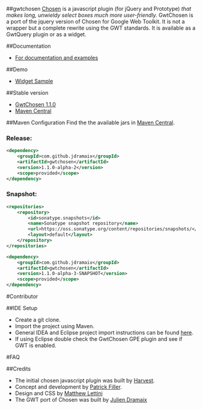 ##gwtchosen
[Chosen](https://github.com/harvesthq/chosen) is a javascript plugin (for jQuery and Prototype) _that makes long, unwieldy select boxes much more user-friendly._ GwtChosen is a port of the jquery version of Chosen for Google Web Toolkit. It is not a wrapper but a complete rewrite using the GWT standards. It is available as a GwtQuery plugin or as a widget.

##Documentation
* [For documentation and examples](http://jdramaix.github.com/gwtchosen/)

##Demo
* [Widget Sample](http://jdramaix.github.com/gwtchosen/widgetsample/index.html)

##Stable version
* [GwtChosen 1.1.0](http://code.google.com/p/gwtquery-plugins/downloads/detail?name=gwtchosen-1.1.0.jar)
* [Maven Central](http://search.maven.org/#search%7Cga%7C1%7Ccom.github.jdramaix)

##Maven Configuration
Find the the available jars in [Maven Central](http://search.maven.org/#search%7Cga%7C1%7Ccom.github.jdramaix).

### Release:
```xml
<dependency>
    <groupId>com.github.jdramaix</groupId>
    <artifactId>gwtchosen</artifactId>
    <version>1.1.0-alpha-2</version>
    <scope>provided</scope>
</dependency>
```

### Snapshot:
```xml
<repositories>
    <repository>
        <id>sonatype.snapshots</id>
        <name>Sonatype snapshot repository</name>
        <url>https://oss.sonatype.org/content/repositories/snapshots/</url>
        <layout>default</layout>
    </repository>
</repositories>

<dependency>
    <groupId>com.github.jdramaix</groupId>
    <artifactId>gwtchosen</artifactId>
    <version>1.1.0-alpha-3-SNAPSHOT</version>
    <scope>provided</scope>
</dependency>
```

#Contributor

##IDE Setup
* Create a git clone.
* Import the project using Maven.
* General IDEA and Eclipse project import instructions can be found [here](http://c.gwt-examples.com/home/maven/ide-import).
* If using Eclipse double check the GwtChosen GPE plugin and see if GWT is enabled.

#FAQ

##Credits
* The initial chosen javascript plugin was built by [Harvest](http://www.getharvest.com/). 
* Concept and development by [Patrick Filler](http://patrickfiller.com/). 
* Design and CSS by [Matthew Lettini](http://matthewlettini.com/)
* The GWT port of Chosen was built by [Julien Dramaix](https://plus.google.com/u/0/103916508880440628637)
